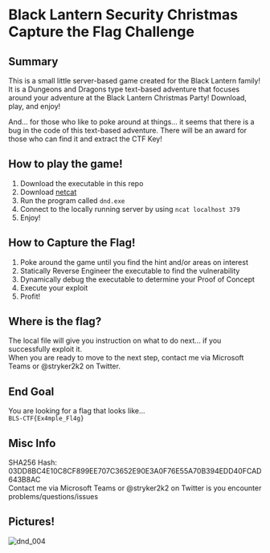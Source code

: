 # Black Lantern Security Christmas Capture the Flag Challenge

## Summary
This is a small little server-based game created for the Black Lantern family! It is a Dungeons and Dragons type text-based adventure that focuses around your adventure at the Black Lantern Christmas Party! Download, play, and enjoy!

And... for those who like to poke around at things... it seems that there is a bug in the code of this text-based adventure. There will be an award for those who can find it and extract the CTF Key!

## How to play the game!
1. Download the executable in this repo
1. Download [netcat](https://nmap.org/ncat/)
1. Run the program called `dnd.exe`
1. Connect to the locally running server by using `ncat localhost 379`
1. Enjoy!

## How to Capture the Flag!
1. Poke around the game until you find the hint and/or areas on interest
1. Statically Reverse Engineer the executable to find the vulnerability
1. Dynamically debug the executable to determine your Proof of Concept
1. Execute your exploit
1. Profit!

## Where is the flag?
The local file will give you instruction on what to do next... if you successfully exploit it.\
When you are ready to move to the next step, contact me via Microsoft Teams or @stryker2k2 on Twitter.

## End Goal
You are looking for a flag that looks like...\
`BLS-CTF{Ex4mple_Fl4g}`

## Misc Info
SHA256 Hash: 03DD8BC4E10C8CF899EE707C3652E90E3A0F76E55A70B394EDD40FCAD643B8AC\
Contact me via Microsoft Teams or @stryker2k2 on Twitter is you encounter problems/questions/issues

## Pictures!
![dnd_004](https://user-images.githubusercontent.com/18358246/206769351-b28ad824-f4d1-4748-9c0c-c99bf20def1e.png)
